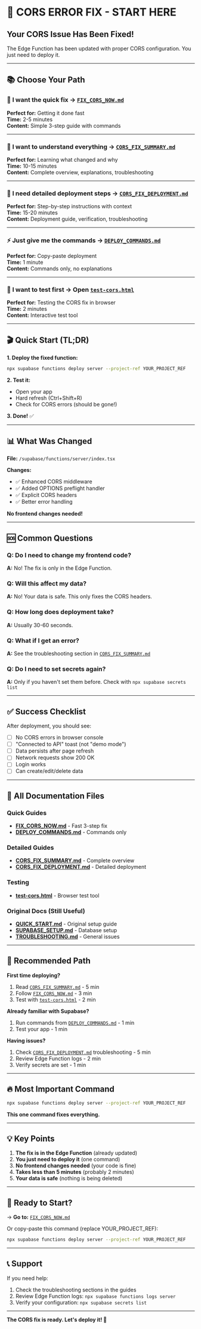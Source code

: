 # 🎯 CORS ERROR FIX - START HERE

## Your CORS Issue Has Been Fixed! 

The Edge Function has been updated with proper CORS configuration. You just need to deploy it.

---

## 📚 Choose Your Path

### 🚀 **I want the quick fix** → [`FIX_CORS_NOW.md`](FIX_CORS_NOW.md)
**Perfect for:** Getting it done fast  
**Time:** 2-5 minutes  
**Content:** Simple 3-step guide with commands

---

### 📖 **I want to understand everything** → [`CORS_FIX_SUMMARY.md`](CORS_FIX_SUMMARY.md)
**Perfect for:** Learning what changed and why  
**Time:** 10-15 minutes  
**Content:** Complete overview, explanations, troubleshooting

---

### 🔧 **I need detailed deployment steps** → [`CORS_FIX_DEPLOYMENT.md`](CORS_FIX_DEPLOYMENT.md)
**Perfect for:** Step-by-step instructions with context  
**Time:** 15-20 minutes  
**Content:** Deployment guide, verification, troubleshooting

---

### ⚡ **Just give me the commands** → [`DEPLOY_COMMANDS.md`](DEPLOY_COMMANDS.md)
**Perfect for:** Copy-paste deployment  
**Time:** 1 minute  
**Content:** Commands only, no explanations

---

### 🧪 **I want to test first** → Open [`test-cors.html`](test-cors.html)
**Perfect for:** Testing the CORS fix in browser  
**Time:** 2 minutes  
**Content:** Interactive test tool

---

## 🎬 Quick Start (TL;DR)

**1. Deploy the fixed function:**
```bash
npx supabase functions deploy server --project-ref YOUR_PROJECT_REF
```

**2. Test it:**
- Open your app
- Hard refresh (Ctrl+Shift+R)
- Check for CORS errors (should be gone!)

**3. Done!** ✅

---

## 📊 What Was Changed

**File:** `/supabase/functions/server/index.tsx`

**Changes:**
- ✅ Enhanced CORS middleware
- ✅ Added OPTIONS preflight handler
- ✅ Explicit CORS headers
- ✅ Better error handling

**No frontend changes needed!**

---

## 🆘 Common Questions

### Q: Do I need to change my frontend code?
**A:** No! The fix is only in the Edge Function.

### Q: Will this affect my data?
**A:** No! Your data is safe. This only fixes the CORS headers.

### Q: How long does deployment take?
**A:** Usually 30-60 seconds.

### Q: What if I get an error?
**A:** See the troubleshooting section in [`CORS_FIX_SUMMARY.md`](CORS_FIX_SUMMARY.md)

### Q: Do I need to set secrets again?
**A:** Only if you haven't set them before. Check with `npx supabase secrets list`

---

## ✅ Success Checklist

After deployment, you should see:

- [ ] No CORS errors in browser console
- [ ] "Connected to API" toast (not "demo mode")
- [ ] Data persists after page refresh
- [ ] Network requests show 200 OK
- [ ] Login works
- [ ] Can create/edit/delete data

---

## 📁 All Documentation Files

### Quick Guides
- **[FIX_CORS_NOW.md](FIX_CORS_NOW.md)** - Fast 3-step fix
- **[DEPLOY_COMMANDS.md](DEPLOY_COMMANDS.md)** - Commands only

### Detailed Guides
- **[CORS_FIX_SUMMARY.md](CORS_FIX_SUMMARY.md)** - Complete overview
- **[CORS_FIX_DEPLOYMENT.md](CORS_FIX_DEPLOYMENT.md)** - Detailed deployment

### Testing
- **[test-cors.html](test-cors.html)** - Browser test tool

### Original Docs (Still Useful)
- **[QUICK_START.md](QUICK_START.md)** - Original setup guide
- **[SUPABASE_SETUP.md](SUPABASE_SETUP.md)** - Database setup
- **[TROUBLESHOOTING.md](TROUBLESHOOTING.md)** - General issues

---

## 🎯 Recommended Path

**First time deploying?**
1. Read [`CORS_FIX_SUMMARY.md`](CORS_FIX_SUMMARY.md) - 5 min
2. Follow [`FIX_CORS_NOW.md`](FIX_CORS_NOW.md) - 3 min
3. Test with [`test-cors.html`](test-cors.html) - 2 min

**Already familiar with Supabase?**
1. Run commands from [`DEPLOY_COMMANDS.md`](DEPLOY_COMMANDS.md) - 1 min
2. Test your app - 1 min

**Having issues?**
1. Check [`CORS_FIX_DEPLOYMENT.md`](CORS_FIX_DEPLOYMENT.md) troubleshooting - 5 min
2. Review Edge Function logs - 2 min
3. Verify secrets are set - 1 min

---

## 🔥 Most Important Command

```bash
npx supabase functions deploy server --project-ref YOUR_PROJECT_REF
```

**This one command fixes everything.**

---

## 💡 Key Points

1. **The fix is in the Edge Function** (already updated)
2. **You just need to deploy it** (one command)
3. **No frontend changes needed** (your code is fine)
4. **Takes less than 5 minutes** (probably 2 minutes)
5. **Your data is safe** (nothing is being deleted)

---

## 🚀 Ready to Start?

→ **Go to:** [`FIX_CORS_NOW.md`](FIX_CORS_NOW.md)

Or copy-paste this command (replace YOUR_PROJECT_REF):

```bash
npx supabase functions deploy server --project-ref YOUR_PROJECT_REF
```

---

## 📞 Support

If you need help:
1. Check the troubleshooting sections in the guides
2. Review Edge Function logs: `npx supabase functions logs server`
3. Verify your configuration: `npx supabase secrets list`

---

**The CORS fix is ready. Let's deploy it! 🎉**